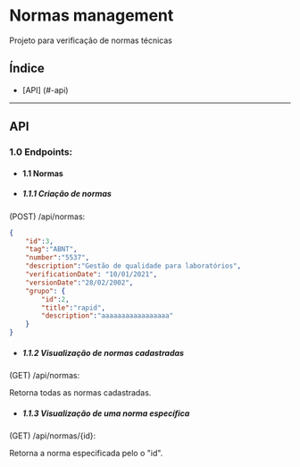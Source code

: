 # Normas management

Projeto para verificação de normas técnicas

## Índice

- [API] (#-api)


---

## API

### 1.0 Endpoints:

- #### 1.1 Normas 

- ##### 1.1.1 Criação de normas

(POST) /api/normas: 

```json
{
    "id":3,
    "tag":"ABNT",
    "number":"5537",
    "description":"Gestão de qualidade para laboratórios",
    "verificationDate": "10/01/2021",
    "versionDate":"28/02/2002",
    "grupo": {
        "id":2,
        "title":"rapid",
        "description":"aaaaaaaaaaaaaaaaa"
    }
}
```

- ##### 1.1.2 Visualização de normas cadastradas

 (GET) /api/normas: 

Retorna todas as normas cadastradas.

- ##### 1.1.3 Visualização de uma norma específica

 (GET) /api/normas/{id}: 

 Retorna a norma especificada pelo o "id".